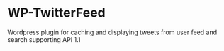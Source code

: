 WP-TwitterFeed
==============

Wordpress plugin for caching and displaying tweets from user feed and search supporting API 1.1

